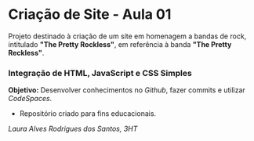 Criação de Site - Aula 01
=========================

Projeto destinado à criação de um site em homenagem a bandas de rock, intitulado **"The Pretty Rockless"**, em referência à banda **"The Pretty Reckless"**.

### Integração de HTML, JavaScript e CSS Simples

**Objetivo:** Desenvolver conhecimentos no *Github*, fazer commits e utilizar *CodeSpaces*.

- Repositório criado para fins educacionais.

*Laura Alves Rodrigues dos Santos, 3HT*